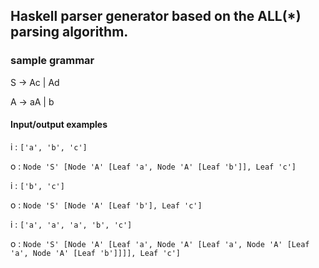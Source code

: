 ## Haskell parser generator based on the ALL(*) parsing algorithm.

### sample grammar

S -> Ac | Ad

A -> aA | b

#### Input/output examples

i : `['a', 'b', 'c']`

o : `Node 'S' [Node 'A' [Leaf 'a', Node 'A' [Leaf 'b']], Leaf 'c']`



i : `['b', 'c']`

o : `Node 'S' [Node 'A' [Leaf 'b'], Leaf 'c']`



i : `['a', 'a', 'a', 'b', 'c']`

o : `Node 'S' [Node 'A' [Leaf 'a', Node 'A' [Leaf 'a', Node 'A' [Leaf 'a', Node 'A' [Leaf 'b']]]], Leaf 'c']`
